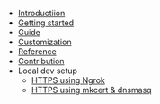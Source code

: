 <!-- docs/_sidebar.md -->

- [Introductiion](README.md)
- [Getting started](getting-started.md)
- [Guide](guide.md)
- [Customization](customization.md)
- [Reference](reference.md)
- [Contribution](contribution.md)
- Local dev setup
  - [HTTPS using Ngrok](enable_hmr_for_ngrok.md)
  - [HTTPS using mkcert & dnsmasq](locally_trusted_development_certificates.md)

